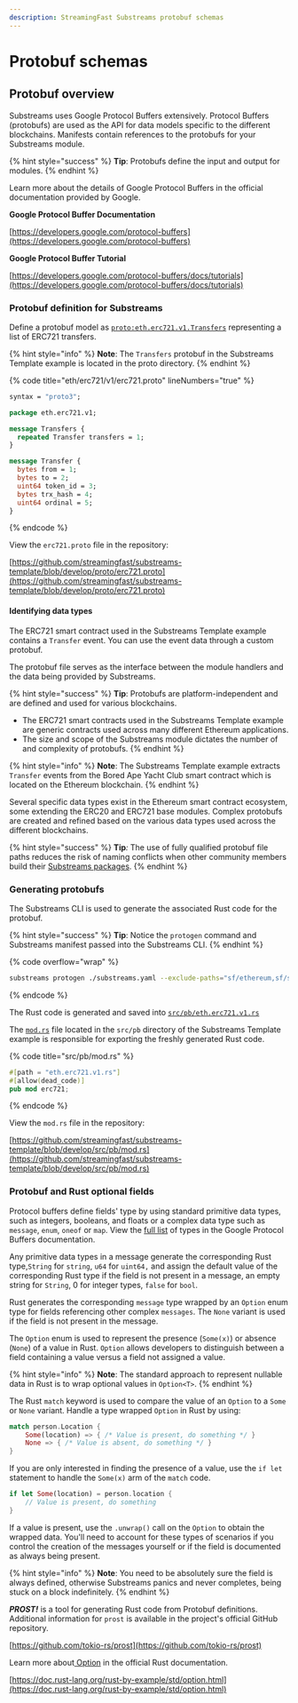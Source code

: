 ```yaml
---
description: StreamingFast Substreams protobuf schemas
---
```


# Protobuf schemas

## Protobuf overview

Substreams uses Google Protocol Buffers extensively. Protocol Buffers (protobufs) are used as the API for data models specific to the different blockchains. Manifests contain references to the protobufs for your Substreams module.

{% hint style="success" %}
**Tip**: Protobufs define the input and output for modules.
{% endhint %}

Learn more about the details of Google Protocol Buffers in the official documentation provided by Google.

**Google Protocol Buffer Documentation**

[https://developers.google.com/protocol-buffers](https://developers.google.com/protocol-buffers)

**Google Protocol Buffer Tutorial**

[https://developers.google.com/protocol-buffers/docs/tutorials](https://developers.google.com/protocol-buffers/docs/tutorials)

### Protobuf definition for Substreams

Define a protobuf model as [`proto:eth.erc721.v1.Transfers`](https://github.com/streamingfast/substreams-template/blob/develop/proto/erc721.proto) representing a list of ERC721 transfers.

{% hint style="info" %}
**Note**: The `Transfers` protobuf in the Substreams Template example is located in the proto directory.
{% endhint %}

{% code title="eth/erc721/v1/erc721.proto" lineNumbers="true" %}
```protobuf
syntax = "proto3";

package eth.erc721.v1;

message Transfers {
  repeated Transfer transfers = 1;
}

message Transfer {
  bytes from = 1;
  bytes to = 2;
  uint64 token_id = 3;
  bytes trx_hash = 4;
  uint64 ordinal = 5;
}
```
{% endcode %}

View the `erc721.proto` file in the repository:

[https://github.com/streamingfast/substreams-template/blob/develop/proto/erc721.proto](https://github.com/streamingfast/substreams-template/blob/develop/proto/erc721.proto)

#### Identifying data types

The ERC721 smart contract used in the Substreams Template example contains a `Transfer` event. You can use the event data through a custom protobuf.

The protobuf file serves as the interface between the module handlers and the data being provided by Substreams.

{% hint style="success" %}
**Tip**: Protobufs are platform-independent and are defined and used for various blockchains.&#x20;

* The ERC721 smart contracts used in the Substreams Template example are generic contracts used across many different Ethereum applications.&#x20;
* The size and scope of the Substreams module dictates the number of and complexity of protobufs.
{% endhint %}

{% hint style="info" %}
**Note**: The Substreams Template example extracts `Transfer` events from the Bored Ape Yacht Club smart contract which is located on the Ethereum blockchain.
{% endhint %}

Several specific data types exist in the Ethereum smart contract ecosystem, some extending the ERC20 and ERC721 base modules. Complex protobufs are created and refined based on the various data types used across the different blockchains.

{% hint style="success" %}
**Tip**_:_ The use of fully qualified protobuf file paths reduces the risk of naming conflicts when other community members build their [Substreams packages](../reference-and-specs/packages.md#dependencies).
{% endhint %}

### Generating protobufs

The Substreams CLI is used to generate the associated Rust code for the protobuf.

{% hint style="success" %}
**Tip**: Notice the `protogen` command and Substreams manifest passed into the Substreams CLI.
{% endhint %}

{% code overflow="wrap" %}
```bash
substreams protogen ./substreams.yaml --exclude-paths="sf/ethereum,sf/substreams,google"
```
{% endcode %}

The Rust code is generated and saved into [`src/pb/eth.erc721.v1.rs`](https://github.com/streamingfast/substreams-template/blob/develop/src/pb/eth.erc721.v1.rs)

The [`mod.rs`](https://github.com/streamingfast/substreams-template/blob/develop/src/pb/mod.rs) file located in the `src/pb` directory of the Substreams Template example is responsible for exporting the freshly generated Rust code.

{% code title="src/pb/mod.rs" %}
```rust
#[path = "eth.erc721.v1.rs"]
#[allow(dead_code)]
pub mod erc721;
```
{% endcode %}

View the `mod.rs` file in the repository:

[https://github.com/streamingfast/substreams-template/blob/develop/src/pb/mod.rs](https://github.com/streamingfast/substreams-template/blob/develop/src/pb/mod.rs)

### Protobuf and Rust optional fields

Protocol buffers define fields' type by using standard primitive data types, such as integers, booleans, and floats or a complex data type such as `message`, `enum`, `oneof` or `map`. View the [full list](https://developers.google.com/protocol-buffers/docs/proto#scalar) of types in the Google Protocol Buffers documentation.

Any primitive data types in a message generate the corresponding Rust type,`String` for `string`, `u64` for `uint64,` and assign the default value of the corresponding Rust type if the field is not present in a message, an empty string for `String`, 0 for integer types, `false` for `bool`. &#x20;

Rust generates the corresponding `message` type wrapped by an `Option` enum type for fields referencing other complex `messages`. The `None` variant is used if the field is not present in the message.

The `Option` enum is used to represent the presence (`Some(x)`) or absence (`None`) of a value in Rust. `Option` allows developers to distinguish between a field containing a value versus a field not assigned a value.&#x20;

{% hint style="info" %}
**Note**: The standard approach to represent nullable data in Rust is to wrap optional values in `Option<T>`.
{% endhint %}

The Rust `match` keyword is used to compare the value of an `Option` to a `Some` or `None` variant. Handle a type wrapped `Option` in Rust by using:

```rust
match person.Location {
    Some(location) => { /* Value is present, do something */ }
    None => { /* Value is absent, do something */ }
}
```

If you are only interested in finding the presence of a value, use the `if let` statement to handle the `Some(x)` arm of the `match` code.

```rust
if let Some(location) = person.location {
    // Value is present, do something
}
```

If a value is present, use the `.unwrap()` call on the `Option` to obtain the wrapped data. You'll need to account for these types of scenarios if you control the creation of the messages yourself or if the field is documented as always being present.

{% hint style="info" %}
**Note**: You need to be absolutely sure the field is always defined, otherwise Substreams panics and never completes, being stuck on a block indefinitely.
{% endhint %}

_**PROST!**_ is a tool for generating Rust code from Protobuf definitions. Additional information for `prost` is available in the project's official GitHub repository.

[https://github.com/tokio-rs/prost](https://github.com/tokio-rs/prost)

Learn more about[ Option](https://doc.rust-lang.org/rust-by-example/std/option.html) in the official Rust documentation.

[https://doc.rust-lang.org/rust-by-example/std/option.html](https://doc.rust-lang.org/rust-by-example/std/option.html)
